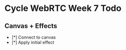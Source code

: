 # Cycle WebRTC Week 7 Todo

## Canvas + Effects
- [*] Connect to canvas
- [*] Apply initial effect


